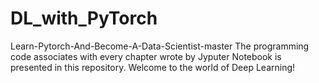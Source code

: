 # DL_with_PyTorch
Learn-Pytorch-And-Become-A-Data-Scientist-master
The programming code associates with every chapter wrote by Jyputer Notebook is presented in this repository.
Welcome to the world of Deep Learning!
